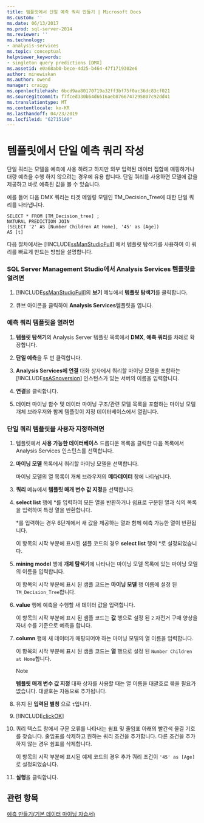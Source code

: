 ```yaml
---
title: 템플릿에서 단일 예측 쿼리 만들기 | Microsoft Docs
ms.custom: ''
ms.date: 06/13/2017
ms.prod: sql-server-2014
ms.reviewer: ''
ms.technology:
- analysis-services
ms.topic: conceptual
helpviewer_keywords:
- singleton query predictions [DMX]
ms.assetid: e0a68ab0-bece-4d25-b464-47f1719302e6
author: minewiskan
ms.author: owend
manager: craigg
ms.openlocfilehash: 6bcd9aa80170719a32ff3bf75f0ac36dc83cf021
ms.sourcegitcommit: f7fced330b64d6616aeb8766747295807c92dd41
ms.translationtype: MT
ms.contentlocale: ko-KR
ms.lasthandoff: 04/23/2019
ms.locfileid: "62715100"
---
```

# <a name="create-a-singleton-prediction-query-from-a-template"></a>템플릿에서 단일 예측 쿼리 작성
  단일 쿼리는 모델을 예측에 사용 하려고 하지만 외부 입력된 데이터 집합에 매핑하거나 대량 예측을 수행 하지 않으려는 경우에 유용 합니다. 단일 쿼리를 사용하면 모델에 값을 제공하고 바로 예측된 값을 볼 수 있습니다.  
  
 예를 들어 다음 DMX 쿼리는 타겟 메일링 모델인 TM_Decision_Tree에 대한 단일 쿼리를 나타냅니다.  
  
```  
SELECT * FROM [TM_Decision_tree] ;  
NATURAL PREDICTION JOIN  
(SELECT '2' AS [Number Children At Home], '45' as [Age])  
AS [t]  
```  
  
 다음 절차에서는 [!INCLUDE[ssManStudioFull](../../includes/ssmanstudiofull-md.md)] 에서 템플릿 탐색기를 사용하여 이 쿼리를 빠르게 만드는 방법을 설명합니다.  
  
### <a name="to-open-the-analysis-services-templates-in-sql-server-management-studio"></a>SQL Server Management Studio에서 Analysis Services 템플릿을 열려면  
  
1.  [!INCLUDE[ssManStudioFull](../../includes/ssmanstudiofull-md.md)]의 **보기** 메뉴에서 **템플릿 탐색기**를 클릭합니다.  
  
2.  큐브 아이콘을 클릭하여 **Analysis Services**템플릿을 엽니다.  
  
### <a name="to-open-a-prediction-query-template"></a>예측 쿼리 템플릿을 열려면  
  
1.  **템플릿 탐색기**의 Analysis Server 템플릿 목록에서 **DMX**, **예측 쿼리**를 차례로 확장합니다.  
  
2.  **단일 예측**을 두 번 클릭합니다.  
  
3.  **Analysis Services에 연결** 대화 상자에서 쿼리할 마이닝 모델을 포함하는 [!INCLUDE[ssASnoversion](../../includes/ssasnoversion-md.md)] 인스턴스가 있는 서버의 이름을 입력합니다.  
  
4.  **연결**을 클릭합니다.  
  
5.  데이터 마이닝 함수 및 데이터 마이닝 구조/관련 모델 목록을 포함하는 마이닝 모델 개체 브라우저와 함께 템플릿이 지정 데이터베이스에서 열립니다.  
  
### <a name="to-customize-the-singleton-query-template"></a>단일 쿼리 템플릿을 사용자 지정하려면  
  
1.  템플릿에서 **사용 가능한 데이터베이스** 드롭다운 목록을 클릭한 다음 목록에서 Analysis Services 인스턴스를 선택합니다.  
  
2.  **마이닝 모델** 목록에서 쿼리할 마이닝 모델을 선택합니다.  
  
     마이닝 모델의 열 목록이 개체 브라우저의 **메타데이터** 창에 나타납니다.  
  
3.  **쿼리** 메뉴에서 **템플릿 매개 변수 값 지정**을 선택합니다.  
  
4.  **select list** 행에 *를 입력하여 모든 열을 반환하거나 쉼표로 구분된 열과 식의 목록을 입력하여 특정 열을 반환합니다.  
  
     *를 입력하는 경우 6단계에서 새 값을 제공하는 열과 함께 예측 가능한 열이 반환됩니다.  
  
     이 항목의 시작 부분에 표시된 샘플 코드의 경우 **select list** 행이 *로 설정되었습니다.  
  
5.  **mining model** 행에 **개체 탐색기**에 나타나는 마이닝 모델 목록에 있는 마이닝 모델의 이름을 입력합니다.  
  
     이 항목의 시작 부분에 표시 된 샘플 코드는 **마이닝 모델** 행 이름에 설정 된 `TM_Decision_Tree`합니다.  
  
6.  **value** 행에 예측을 수행할 새 데이터 값을 입력합니다.  
  
     이 항목의 시작 부분에 표시 된 샘플 코드는 **값** 행으로 설정 된 `2` 자전거 구매 양상을 자녀 수를 기준으로 예측을 합니다.  
  
7.  **column** 행에 새 데이터가 매핑되어야 하는 마이닝 모델의 열 이름을 입력합니다.  
  
     이 항목의 시작 부분에 표시 된 샘플 코드는 **열** 행으로 설정 된 `Number Children at Home`합니다.  
  
    > [!NOTE]  
    >  **템플릿 매개 변수 값 지정** 대화 상자를 사용할 때는 열 이름을 대괄호로 묶을 필요가 없습니다. 대괄호는 자동으로 추가됩니다.  
  
8.  유지 된 **입력된 별칭** 으로 `t`입니다.  
  
9. [!INCLUDE[clickOK](../../includes/clickok-md.md)]  
  
10. 쿼리 텍스트 창에서 구문 오류를 나타내는 쉼표 및 줄임표 아래의 빨간색 물결 기호를 찾습니다. 줄임표를 삭제하고 원하는 쿼리 조건을 추가합니다. 다른 조건을 추가하지 않는 경우 쉼표를 삭제합니다.  
  
     이 항목의 시작 부분에 표시된 예제 코드의 경우 추가 쿼리 조건이 `'45' as [Age]`로 설정되었습니다.  
  
11. **실행**을 클릭합니다.  
  
## <a name="see-also"></a>관련 항목  
 [예측 만들기&#40;기본 데이터 마이닝 자습서&#41;](../../tutorials/creating-predictions-basic-data-mining-tutorial.md)  
  
  
